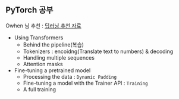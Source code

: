 ## PyTorch 공부

Owhen 님 추천 : [딥러닝 추천 자료](https://github.com/huggingface/transformers)

- Using Transformers
  - Behind the pipeline(복습)
  - Tokenizers : encoidng(Translate text to numbers) & decoding
  - Handling multiple sequences
  - Attention masks
- Fine-tuning a pretrained model
  - Processing the data : `Dynamic Padding`
  - Fine-tuning a model with the Trainer API : `Training`
  - A full training
